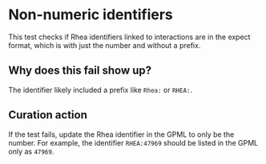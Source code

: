 # Non-numeric identifiers

This test checks if Rhea identifiers linked to interactions are in the expect format, which
is with just the number and without a prefix.

## Why does this fail show up?

The identifier likely included a prefix like `Rhea:` or `RHEA:`.

## Curation action

If the test fails, update the Rhea identifier in the GPML to only be the number. For example,
the identifier `RHEA:47969` should be listed in the GPML only as `47969`.

